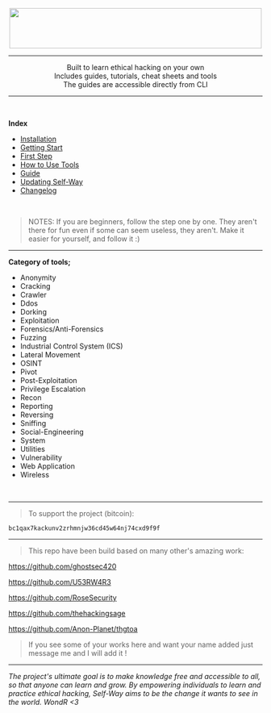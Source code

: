 <p align="center">
   <img width="500" height="80" src="https://user-images.githubusercontent.com/64184513/227216714-bd9fcb74-30e1-4c14-a394-1eed1e4d1652.png"
</p>

<hr>

<p align="center">
Built to learn ethical hacking on your own<br>
Includes guides, tutorials, cheat sheets and tools<br>
The guides are accessible directly from CLI
</p>

<hr>
<br>
   
**Index**

- [Installation](https://github.com/NeverWonderLand/Self-Way/wiki/Installation)
- [Getting Start](https://github.com/NeverWonderLand/Self-Way/wiki/Getting-Start)
- [First Step](https://github.com/NeverWonderLand/Self-Way/blob/2f0facd64dde521c1603fc6a8e7b5882a9b2a837/Guide/First_Step.md)
- [How to Use Tools](https://github.com/NeverWonderLand/Self-Way/blob/2f0facd64dde521c1603fc6a8e7b5882a9b2a837/Guide/how_to_use_tools.md)
- [Guide](https://github.com/NeverWonderLand/Self-Way/blob/2f0facd64dde521c1603fc6a8e7b5882a9b2a837/Guide/README.md)
- [Updating Self-Way](https://github.com/NeverWonderLand/Self-Way/blob/main/updating_SW.md)
- [Changelog](https://github.com/NeverWonderLand/Self-Way/commits/v1.0.0)

<br>

> NOTES: If you are beginners, follow the step one by one. They aren't there for fun even if some can seem useless, they aren't. Make it easier for yourself, and follow it :)

<hr>

**Category of tools;**

* Anonymity
* Cracking
* Crawler
* Ddos
* Dorking
* Exploitation
* Forensics/Anti-Forensics
* Fuzzing
* Industrial Control System (ICS)
* Lateral Movement
* OSINT
* Pivot
* Post-Exploitation
* Privilege Escalation
* Recon
* Reporting
* Reversing
* Sniffing
* Social-Engineering
* System
* Utilities
* Vulnerability
* Web Application
* Wireless

</br>

<hr>

> To support the project (bitcoin):  
```
bc1qax7kackunv2zrhmnjw36cd45w64nj74cxd9f9f
```

<hr>

> This repo have been build based on many other's amazing work:

<https://github.com/ghostsec420>

<https://github.com/U53RW4R3>

<https://github.com/RoseSecurity>

<https://github.com/thehackingsage>

<https://github.com/Anon-Planet/thgtoa>


> If you see some of your works here and want your name added just message me and I will add it !

--------------------------------------
*The project's ultimate goal is to make knowledge free and accessible to all, so that anyone can learn and grow. By empowering individuals to learn and practice ethical hacking, Self-Way aims to be the change it wants to see in the world. WondR <3*

